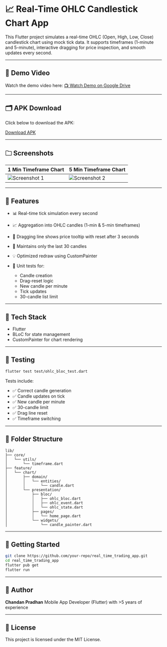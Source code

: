 # 📈 Real-Time OHLC Candlestick Chart App

This Flutter project simulates a real-time OHLC (Open, High, Low, Close) candlestick chart using mock tick data. It supports timeframes (1-minute and 5-minute), interactive dragging for price inspection, and smooth updates every second.

---

## 🎩 Demo Video

Watch the demo video here:
[📺 Watch Demo on Google Drive](https://drive.google.com/file/d/1iGlIWlI4e_l0uuqZTtA54A-ITDAtUnE2/view?usp=sharing)

---

## 🗂️ APK Download

Click below to download the APK:

[Download APK](https://your-apk-host.com/app-release.apk)

---

## 🗀️ Screenshots

| 1 Min Timeframe Chart                                                                          | 5 Min Timeframe Chart                                                                          |
| ---------------------------------------------------------------------------------------------- | ---------------------------------------------------------------------------------------------- |
| ![Screenshot 1](https://drive.google.com/uc?export=view\&id=1u8_SEih11OeB1Zv3e-hIhYHCv8HYVD18) | ![Screenshot 2](https://drive.google.com/uc?export=view\&id=1uXchnCSwM395QywhIudDanzQvoHzcJUz) |

---

## 🚀 Features

* 📊 Real-time tick simulation every second
* 📈 Aggregation into OHLC candles (1-min & 5-min timeframes)
* 🔹 Dragging line shows price tooltip with reset after 3 seconds
* 🔀 Maintains only the last 30 candles
* 💡 Optimized redraw using CustomPainter
* 🪪 Unit tests for:

  * Candle creation
  * Drag-reset logic
  * New candle per minute
  * Tick updates
  * 30-candle list limit

---

## 🩵 Tech Stack

* Flutter
* BLoC for state management
* CustomPainter for chart rendering

---

## 🪪 Testing

```bash
flutter test test/ohlc_bloc_test.dart
```

Tests include:

* ✅ Correct candle generation
* ✅ Candle updates on tick
* ✅ New candle per minute
* ✅ 30-candle limit
* ✅ Drag line reset
* ✅ Timeframe switching

---

## 📂 Folder Structure

```
lib/
├── core/
│   └── utils/
│       └── timeframe.dart
├── feature/
│   └── chart/
│       ├── domain/
│       │   └── entities/
│       │       └── candle.dart
│       └── presentation/
│           ├── bloc/
│           │   ├── ohlc_bloc.dart
│           │   ├── ohlc_event.dart
│           │   └── ohlc_state.dart
│           ├── pages/
│           │   └── home_page.dart
│           └── widgets/
│               └── candle_painter.dart
```

---

## 📌 Getting Started

```bash
git clone https://github.com/your-repo/real_time_trading_app.git
cd real_time_trading_app
flutter pub get
flutter run
```

---

## 🧠 Author

**Chandan Pradhan**
Mobile App Developer (Flutter) with >5 years of experience

---

## 📄 License

This project is licensed under the MIT License.
